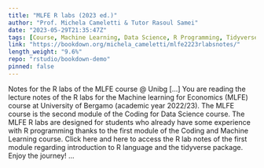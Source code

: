 ```yaml
---
title: "MLFE R labs (2023 ed.)"
author: "Prof. Michela Cameletti & Tutor Rasoul Samei"
date: "2023-05-29T21:35:47Z"
tags: [Course, Machine Learning, Data Science, R Programming, Tidyverse, Package]
link: "https://bookdown.org/michela_cameletti/mlfe2223rlabsnotes/"
length_weight: "9.6%"
repo: "rstudio/bookdown-demo"
pinned: false
---
```


Notes for the R labs of the MLFE course @ Unibg [...] You are reading the lecture notes of the R labs for the Machine learning for Economics (MLFE) course at University of Bergamo (academic year 2022/23). The MLFE course is the second module of the Coding for Data Science course. The MLFE R labs are designed for students who already have some experience with R programming thanks to the first module of the Coding and Machine Learning course. Click here and here to access the R lab notes of the first module regarding introduction to R language and the tidyverse package. Enjoy the journey! ...
